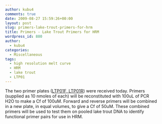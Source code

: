 ```yaml
---
author: kubu4
comments: true
date: 2009-08-27 15:59:26+00:00
layout: post
slug: primers-lake-trout-primers-for-hrm
title: Primers - Lake Trout Primers for HRM
wordpress_id: 880
author:
  - kubu4
categories:
  - Miscellaneous
tags:
  - high resolution melt curve
  - HRM
  - lake trout
  - LTP01
---
```


The two primer plates ([LTP01F, LTP01R](httpss://spreadsheets.google.com/ccc?key=0AmS_90rPaQMzdGc3bXRJYkVDbWR3UnJCZFFyM2xPbkE&hl=en)) were received today. Primers (supplied as 10 nmoles of each) will be reconstituted with 100uL of PCR H2O to make a Cf of 100uM. Forward and reverse primers will be combined in a new plate, in equal volumes, to give a Cf of 50uM. These combined primers will be used to test them on pooled lake trout DNA to identify functional primer pairs for use in HRM.
